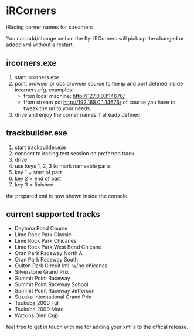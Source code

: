# iRCorners
iRacing corner names for streamers

You can add/change xml on the fly!
iRCorners will pick up the changed or added xml without a restart.

## ircorners.exe

1. start ircorners.exe
2. point browser or obs browser source to the ip and port defined inside
   ircorners.cfg. 
   examples: 
   - from local machine: http://127.0.0.1:14676/
   - from stream pc: http://192.168.0.1:14676/
   of course you have to tweak the url to your needs.
3. drive and enjoy the corner names if already defined

## trackbuilder.exe

1. start trackbuilder.exe
2. connect to iracing test session on preferred track
3. drive
4. use keys 1, 2, 3 to mark nameable parts
5. key 1 = start of part
6. key 2 = end of part
7. key 3 = finished

the prepared xml is now shown inside the console.

## current supported tracks
- Daytona Road Course
- Lime Rock Park Classic
- Lime Rock Park Chicanes
- Lime Rock Park West Bend Chicane
- Oran Park Raceway North A
- Oran Park Raceway South
- Oulton Park Circuit Intl. w/no chicanes
- Silverstone Grand Prix
- Summit Point Raceway
- Summit Point Raceway School
- Summit Point Raceway Jefferson
- Suzuka International Grand Prix
- Tsukuba 2000 Full
- Tsukuba 2000 Moto
- Watkins Glen Cup

feel free to get in touch with me for adding your xml's to the offical release.